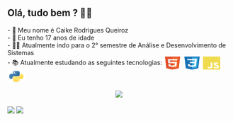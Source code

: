 ## Olá, tudo bem ? 👨‍💻
<div style="display: inline_block">
  - 🧙‍ Meu nome é Caike Rodrigues Queiroz <br>
  - 🎂 Eu tenho 17 anos de idade <br>
  - 👨‍🎓 Atualmente indo para o 2° semestre de Análise e Desenvolvimento de Sistemas <br>
  - 📚 Atualmente estudando as seguintes tecnologias:
  <img align="center" alt="Caike-QueirozHTML" height="30" width="40" src="https://raw.githubusercontent.com/devicons/devicon/master/icons/html5/html5-original.svg">
  <img align="center" alt="Caike-QueirozCSS" height="30" width="40" src="https://raw.githubusercontent.com/devicons/devicon/master/icons/css3/css3-original.svg">
  <img align="center" alt="Caike-QueirozJs" height="30" width="40" src="https://raw.githubusercontent.com/devicons/devicon/master/icons/javascript/javascript-plain.svg">
  <img align="center" alt="Caike-QueirozPython" height="30" width="40" src="https://raw.githubusercontent.com/devicons/devicon/master/icons/python/python-original.svg">
</div><br>
<div align="center">
  <a href="https://github.com/Caike-Queiroz">
  <img height="180em" src="https://github-readme-stats.vercel.app/api?username=Caike-Queiroz&show_icons=true&theme=discord_old_blurple&include_all_commits=true&count_private=true"/>
<!--   <img height="180em" src="https://github-readme-stats.vercel.app/api/top-langs/?username=Caike-Queiroz&layout=compact&langs_count=7&theme=discord_old_blurple"/> -->
</div>
<div><br>
  <a href="mailto:caikerodriguesqueiroz@gmail.com" target="_blank"><img src="https://img.shields.io/badge/Gmail-D14836?style=for-the-badge&logo=gmail&logoColor=white"></img></a>
  <a href="https://www.linkedin.com/in/caike-rodrigues-queiroz-1a36ba222/" target="_blank"><img src="https://img.shields.io/badge/LinkedIn-0077B5?style=for-the-badge&logo=linkedin&logoColor=white"></a>
</div>
